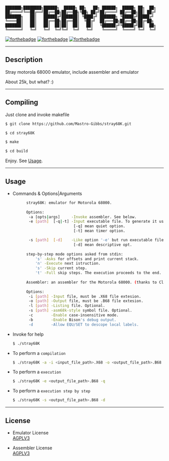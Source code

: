
	███████╗████████╗██████╗  █████╗ ██╗   ██╗ ██████╗  █████╗ ██╗  ██╗
	██╔════╝╚══██╔══╝██╔══██╗██╔══██╗╚██╗ ██╔╝██╔════╝ ██╔══██╗██║ ██╔╝
	███████╗   ██║   ██████╔╝███████║ ╚████╔╝ ███████╗ ╚█████╔╝█████╔╝ 
	╚════██║   ██║   ██╔══██╗██╔══██║  ╚██╔╝  ██╔═══██╗██╔══██╗██╔═██╗ 
	███████║   ██║   ██║  ██║██║  ██║   ██║   ╚██████╔╝╚█████╔╝██║  ██╗
	╚══════╝   ╚═╝   ╚═╝  ╚═╝╚═╝  ╚═╝   ╚═╝    ╚═════╝  ╚════╝ ╚═╝  ╚═╝

[![forthebadge](https://img.shields.io/badge/C-BASED-gray?style=for-the-badge&logo=c&labelColor=0000FF&logoColor=darkgray)]()
[![forthebadge](https://img.shields.io/badge/Yacc-BASED-gray?style=for-the-badge&labelColor=0000FF&logoColor=darkgray)]()
[![forthebadge](https://img.shields.io/badge/Lex-BASED-gray?style=for-the-badge&labelColor=0000FF&logoColor=darkgray)]()

---                                                     

## Description
              
Stray motorola 68000 emulator, include assembler and emulator   

About 25k, but what? :)

---

## Compiling

Just clone and invoke makefile   

  ```bash
  $ git clone https://github.com/Mastro-Gibbs/stray68K.git
  ```
  ```bash
  $ cd stray68K
  ```
  ```bash
  $ make
  ```
  ```bash
  $ cd build
  ```

  Enjoy. See [Usage](https://github.com/Mastro-Gibbs/stray68K#usage).

---

## Usage

- Commands & Options|Arguments
  ```bash
        stray68K: emulator for Motorola 68000.
        
        Options:
         -a [opts|args]     -Invoke assembler. See below.
         -e [path]  [-q|-t] -Input executable file. To generate it use assembler options.
                             [-q] mean quiet option.
                             [-t] mean timer option.

         -s [path]  [-d]    -Like option '-e' but run executable file step by step (debug mode).
                             [-d] mean descriptive opt.
           
        step-by-step mode options asked from stdin:
            's' -Asks for offsets and print current stack.
            'n' -Execute next istruction.
            's' -Skip current step.
            't' -Full skip steps. The execution proceeds to the end.
        
        Assembler: an assembler for the Motorola 68000. (thanks to Clownacy)
        
        Options:
         -i [path] -Input file, must be .X68 file extesion.
         -o [path] -Output file, must be .B68 file extesion.
         -l [path] -Listing file. Optional.
         -s [path] -asm68k-style symbol file. Optional.
         -c        -Enable case-insensitive mode.
         -b        -Enable Bison's debug output.
         -d        -Allow EQU/SET to descope local labels.
  ```


- Invoke for help
  ```bash
  $ ./stray68K 
  ```
- To perform a ```compilation```
  ```bash
  $ ./stray68K -a -i <input_file_path>.X68 -o <output_file_path>.B68
  ```
- To perform a ```execution```
  ```bash
  $ ./stray68K -e <output_file_path>.B68 -q
  ```
- To perform a ```execution step by step```
  ```bash
  $ ./stray68K -s <output_file_path>.B68 -d
  ```

---

## License
- Emulator License  
[AGPLV3](https://github.com/Mastro-Gibbs/stray68K/blob/main/LICENSE)

- Assembler License  
[AGPLV3](https://github.com/Mastro-Gibbs/stray68K/blob/main/src/assembler/LICENCE.txt)

